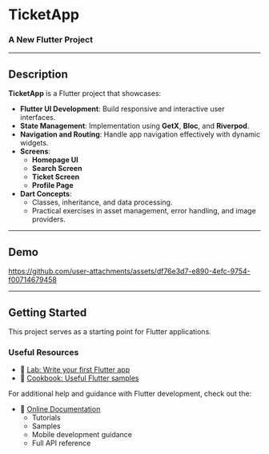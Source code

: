 # **TicketApp**

### **A New Flutter Project**

---

## **Description**  
**TicketApp** is a Flutter project that showcases:  
- **Flutter UI Development**: Build responsive and interactive user interfaces.  
- **State Management**: Implementation using **GetX**, **Bloc**, and **Riverpod**.  
- **Navigation and Routing**: Handle app navigation effectively with dynamic widgets.  
- **Screens**:  
  - **Homepage UI**  
  - **Search Screen**  
  - **Ticket Screen**  
  - **Profile Page**  
- **Dart Concepts**:  
  - Classes, inheritance, and data processing.  
  - Practical exercises in asset management, error handling, and image providers.

---

## **Demo**  

https://github.com/user-attachments/assets/df76e3d7-e890-4efc-9754-f00714679458

 

---

## **Getting Started**

This project serves as a starting point for Flutter applications.  

### **Useful Resources**  
- 📘 [Lab: Write your first Flutter app](https://docs.flutter.dev/get-started/codelab)  
- 📘 [Cookbook: Useful Flutter samples](https://docs.flutter.dev/cookbook)  

For additional help and guidance with Flutter development, check out the:  
- 📖 [Online Documentation](https://docs.flutter.dev/)  
  - Tutorials  
  - Samples  
  - Mobile development guidance  
  - Full API reference  
